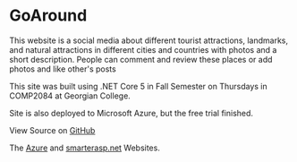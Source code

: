 <h1>GoAround</h1>
<p>This website is a social media about different tourist attractions, landmarks, and natural
attractions in different cities and countries with photos and a short description. People can
comment and review these places or add photos and like other's posts</p>
<p>This site was built using .NET Core 5 in Fall Semester on Thursdays in COMP2084 at Georgian College.</p>
<p>Site is also deployed to Microsoft Azure, but the free trial finished.</p>
<p>View Source on <a href="https://github.com/nafisstaha/GoAround">GitHub<a/></p>
<p>The <a href="https://goaround.azurewebsites.net/">Azure</a> and <a href="http://nafisstaha-001-site1.htempurl.com/">smarterasp.net</a> Websites.</p>

